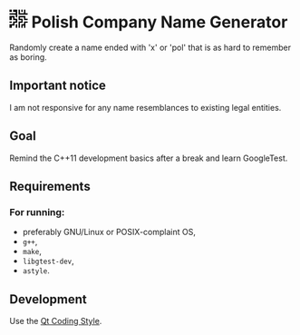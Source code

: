 # <img src='icon.png' width='32'> Polish Company Name Generator
Randomly create a name ended with 'x' or 'pol' that is as hard to remember as
boring.

## Important notice
I am not responsive for any name resemblances to existing legal entities.

## Goal
Remind the C++11 development basics after a break and learn GoogleTest.

## Requirements

### For running:
- preferably GNU/Linux or POSIX-complaint OS,
- ```g++```,
- ```make```,
- ```libgtest-dev```,
- ```astyle```.

## Development
Use the [Qt Coding Style](https://wiki.qt.io/Qt_Coding_Style).
